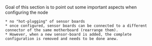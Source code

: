 Goal of this section is to point out some important aspects when configuring the node

	* no "hot-plugging" of sensor boards
	* once configured, sensor boards can be connected to a different connector of the same motherboard (rearrange them).
	* However, when a new sensor-board is added, the complete configuration is removed and needs to be done anew.

